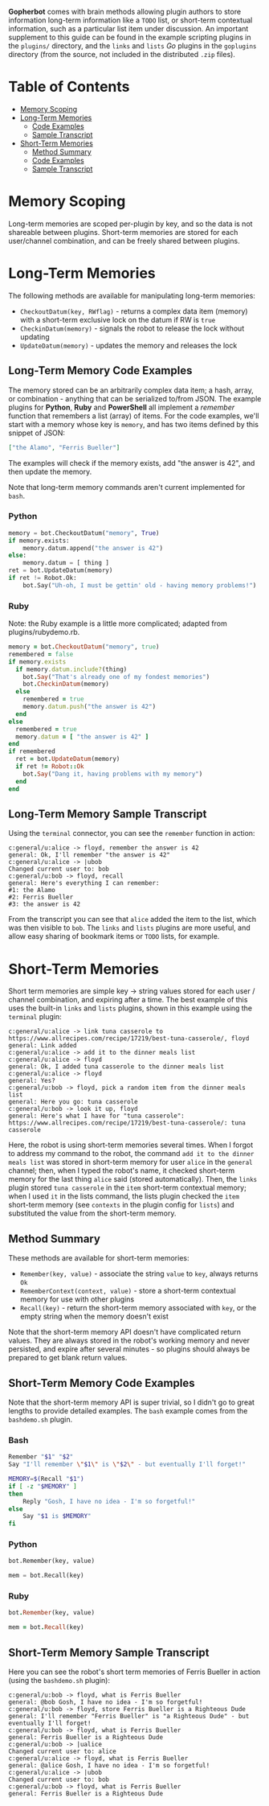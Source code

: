 **Gopherbot** comes with brain methods allowing plugin authors to store information long-term information like a `TODO` list, or short-term contextual
information, such as a particular list item under discussion. An important supplement to this guide can be found in the example scripting
plugins in the `plugins/` directory, and the `links` and `lists` *Go* plugins in the `goplugins` directory (from the source,
not included in the distributed `.zip` files).

Table of Contents
=================

  * [Memory Scoping](#memory-scoping)
  * [Long-Term Memories](#long-term-memories)
    * [Code Examples](#long-term-memory-code-examples)
    * [Sample Transcript](#long-term-memory-sample-transcript)
  * [Short-Term Memories](#short-term-memories)
    * [Method Summary](#method-summary)
    * [Code Examples](#short-term-memory-code-examples)
    * [Sample Transcript](#short-term-memory-sample-transcript)

# Memory Scoping
Long-term memories are scoped per-plugin by key, and so the data is not shareable between plugins. Short-term memories are stored
for each user/channel combination, and can be freely shared between plugins.

# Long-Term Memories
The following methods are available for manipulating long-term memories:
* `CheckoutDatum(key, RWflag)` - returns a complex data item (memory) with a short-term exclusive lock on the datum if RW is `true`
* `CheckinDatum(memory)` - signals the robot to release the lock without updating
* `UpdateDatum(memory)` - updates the memory and releases the lock

## Long-Term Memory Code Examples
The memory stored can be an arbitrarily complex data item; a hash, array, or combination - anything that can be serialized to/from
JSON. The example plugins for **Python**, **Ruby** and **PowerShell** all implement a *remember* function that remembers a list (array)
of items. For the code examples, we'll start with a memory whose key is `memory`, and has two items defined by this snippet of JSON:
```json
["the Alamo", "Ferris Bueller"]
```

The examples will check if the memory exists, add "the answer is 42", and then update the memory.

Note that long-term memory commands aren't current implemented for `bash`.

### Python
```python
memory = bot.CheckoutDatum("memory", True)
if memory.exists:
    memory.datum.append("the answer is 42")
else:
    memory.datum = [ thing ]
ret = bot.UpdateDatum(memory)
if ret != Robot.Ok:
    bot.Say("Uh-oh, I must be gettin' old - having memory problems!")
```

### Ruby
Note: the Ruby example is a little more complicated; adapted from plugins/rubydemo.rb.

```ruby
memory = bot.CheckoutDatum("memory", true)
remembered = false
if memory.exists
  if memory.datum.include?(thing)
    bot.Say("That's already one of my fondest memories")
    bot.CheckinDatum(memory)
  else
    remembered = true
    memory.datum.push("the answer is 42")
  end
else
  remembered = true
  memory.datum = [ "the answer is 42" ]
end
if remembered
  ret = bot.UpdateDatum(memory)
  if ret != Robot::Ok
    bot.Say("Dang it, having problems with my memory")
  end
end
```

## Long-Term Memory Sample Transcript

Using the `terminal` connector, you can see the `remember` function in action:
```
c:general/u:alice -> floyd, remember the answer is 42
general: Ok, I'll remember "the answer is 42"
c:general/u:alice -> |ubob
Changed current user to: bob
c:general/u:bob -> floyd, recall
general: Here's everything I can remember:
#1: the Alamo
#2: Ferris Bueller
#3: the answer is 42
```

From the transcript you can see that `alice` added the item to the list, which
was then visible to `bob`. The `links` and `lists` plugins are more useful, and
allow easy sharing of bookmark items or `TODO` lists, for example.

# Short-Term Memories

Short term memories are simple key -> string values stored for each user / channel combination, and expiring
after a time. The best example of this uses the built-in `links` and `lists` plugins, shown in this example
using the `terminal` plugin:
```
c:general/u:alice -> link tuna casserole to https://www.allrecipes.com/recipe/17219/best-tuna-casserole/, floyd
general: Link added
c:general/u:alice -> add it to the dinner meals list
c:general/u:alice -> floyd
general: Ok, I added tuna casserole to the dinner meals list
c:general/u:alice -> floyd
general: Yes?
c:general/u:bob -> floyd, pick a random item from the dinner meals list
general: Here you go: tuna casserole
c:general/u:bob -> look it up, floyd
general: Here's what I have for "tuna casserole":
https://www.allrecipes.com/recipe/17219/best-tuna-casserole/: tuna casserole
```

Here, the robot is using short-term memories several times. When I forgot to address my command to the robot, the command
`add it to the dinner meals list` was stored in short-term memory for user `alice` in the `general` channel; then, when
I typed the robot's name, it checked short-term memory for the last thing `alice` said (stored automatically). Then,
the `links` plugin stored `tuna casserole` in the `item` short-term contextual memory; when I used `it` in the lists command,
the lists plugin checked the `item` short-term memory (see `contexts` in the plugin config for `lists`) and
substituted the value from the short-term memory.

## Method Summary
These methods are available for short-term memories:
* `Remember(key, value)` - associate the string `value` to `key`, always returns `Ok`
* `RememberContext(context, value)` - store a short-term contextual memory for use with other plugins
* `Recall(key)` - return the short-term memory associated with `key`, or the empty string when the memory doesn't exist

Note that the short-term memory API doesn't have complicated return values. They are always stored in the robot's working
memory and never persisted, and expire after several minutes - so plugins should always be prepared to get blank return
values.

## Short-Term Memory Code Examples

Note that the short-term memory API is super trivial, so I didn't go to great lengths to provide
detailed examples. The `bash` example comes from the `bashdemo.sh` plugin.

### Bash
```bash
Remember "$1" "$2"
Say "I'll remember \"$1\" is \"$2\" - but eventually I'll forget!"
```
```bash
MEMORY=$(Recall "$1")
if [ -z "$MEMORY" ]
then
	Reply "Gosh, I have no idea - I'm so forgetful!"
else
	Say "$1 is $MEMORY"
fi
```

### Python
```python
bot.Remember(key, value)
```
```python
mem = bot.Recall(key)
```

### Ruby
```ruby
bot.Remember(key, value)
```
```ruby
mem = bot.Recall(key)
```

## Short-Term Memory Sample Transcript
Here you can see the robot's short term memories of Ferris Bueller in action (using
the `bashdemo.sh` plugin):

```
c:general/u:bob -> floyd, what is Ferris Bueller
general: @bob Gosh, I have no idea - I'm so forgetful!
c:general/u:bob -> floyd, store Ferris Bueller is a Righteous Dude
general: I'll remember "Ferris Bueller" is "a Righteous Dude" - but eventually I'll forget!
c:general/u:bob -> floyd, what is Ferris Bueller
general: Ferris Bueller is a Righteous Dude
c:general/u:bob -> |ualice
Changed current user to: alice
c:general/u:alice -> floyd, what is Ferris Bueller
general: @alice Gosh, I have no idea - I'm so forgetful!
c:general/u:alice -> |ubob
Changed current user to: bob
c:general/u:bob -> floyd, what is Ferris Bueller
general: Ferris Bueller is a Righteous Dude
```
